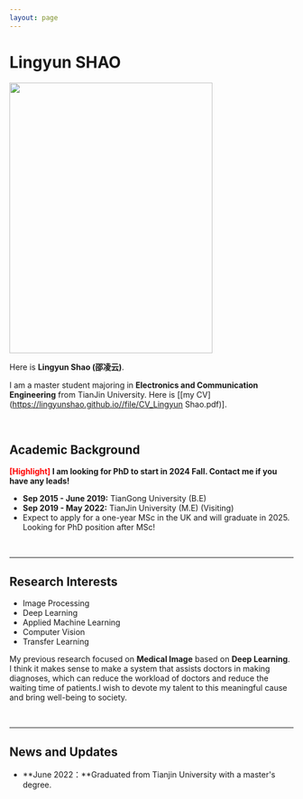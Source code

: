 ```yaml
---
layout: page
---
```


# **Lingyun** SHAO

<!-- <img src="https://caihanlin.com/caihanlin.jpg" class="floatpic" width="360" height="480"> -->
<img src="https://lingyunshao.github.io//images/shaw3" class="floatpic" width="360" height="480">

Here is **Lingyun Shao (邵凌云)**.

I am a master student majoring in **Electronics and Communication Engineering** from TianJin University. Here is [[my CV](https://lingyunshao.github.io//file/CV_Lingyun Shao.pdf)].

<br>

## Academic Background

**<font color='red'>[Highlight]</font> I am looking for PhD to start in 2024 Fall. Contact me if you have any leads!**

- **Sep 2015 - June 2019:** TianGong University (B.E)
- **Sep 2019 - May 2022:** TianJin University (M.E)
 (Visiting)
- Expect to apply for a one-year MSc in the UK and will graduate in 2025. Looking for PhD position after MSc!

<br>

---

## Research Interests

- Image Processing
- Deep Learning
- Applied Machine Learning
- Computer Vision
- Transfer Learning

My previous research focused on **Medical Image**  based on **Deep Learning**. I think it makes sense to make a system that assists doctors in making diagnoses, which can reduce the workload of doctors and reduce the waiting time of patients.I wish to devote my talent to this meaningful cause and bring well-being to society.

<br>

---

## News and Updates

- **June 2022：**Graduated from Tianjin University with a master's degree.

